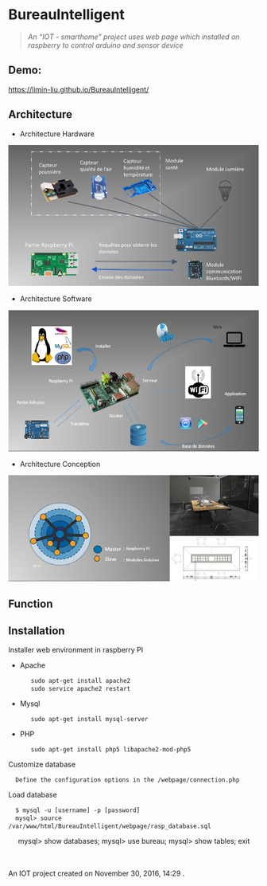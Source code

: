 BureauIntelligent
==========

>_An “IOT - smarthome” project uses web page which installed on raspberry to control arduino and sensor device_ 
   


 
Demo:
-------

https://limin-liu.github.io/BureauIntelligent/


Architecture
---------

* Architecture Hardware 
 
![Architecture hardware](https://github.com/limin-liu/BureauIntelligent/blob/master/Architecture%20hardware.jpg "Architecture hardware")

* Architecture Software 

![Architecture software](https://github.com/limin-liu/BureauIntelligent/blob/master/Architecture%20software.jpg "Architecture software")

* Architecture Conception 

![Architecture Conception](https://github.com/limin-liu/BureauIntelligent/blob/master/Architecture%20constitution.jpg "Architecture Conception")

Function
--------


Installation   
-------------

Installer web environment in raspberry PI

* Apache

         sudo apt-get install apache2
         sudo service apache2 restart
      
* Mysql

         sudo apt-get install mysql-server
      
* PHP

         sudo apt-get install php5 libapache2-mod-php5


Customize database
      
      Define the configuration options in the /webpage/connection.php
      
Load database
   
      $ mysql -u [username] -p [password]
      mysql> source /var/www/html/BureauIntelligent/webpage/rasp_database.sql
      mysql> show databases; 
      mysql> use bureau;
      mysql> show tables;
      exit
      



  
 </br></br> 
An IOT project created on November 30, 2016, 14:29 .
